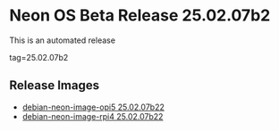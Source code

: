 # Neon OS Beta Release 25.02.07b2
This is an automated release

tag=25.02.07b2

## Release Images
- [debian-neon-image-opi5 25.02.07b22](https://download.neonaiservices.com/neon_os/core/rpi4/dev/debian-neon-image-rpi4_2025-02-07_17_50.img.xz)
- [debian-neon-image-rpi4 25.02.07b22](https://download.neonaiservices.com/neon_os/core/rpi4/dev/debian-neon-image-rpi4_2025-02-07_17_50.img.xz)
